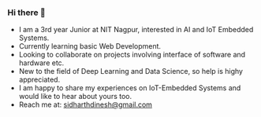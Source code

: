 ### Hi there 👋

- I am a 3rd year Junior at NIT Nagpur, interested in AI and IoT Embedded Systems.
- Currently learning basic Web Development.
- Looking to collaborate on projects involving interface of software and hardware etc.
- New to the field of Deep Learning and Data Science, so help is highy appreciated.
- I am happy to share my experiences on IoT-Embedded Systems and would like to hear about yours too.
- Reach me at: sidharthdinesh@gmail.com


<!--
**Sidharth-Dinesh/Sidharth-Dinesh** is a ✨ _special_ ✨ repository because its `README.md` (this file) appears on your GitHub profile.

Here are some ideas to get you started:

- 🔭 I’m currently working on AI and IoT Embedded Systems projects.
- 🌱 I’m currently learning Robotics and Web development.
- 👯 I’m looking to collaborate on Real-World projects implmenting software on hardware, interfacing them etc. 
- 🤔 I’m looking for help with Deep Learning projects and Data Science.
- 💬 Ask me about anything related to basic hardware and its programming implementation.
- 📫 How to reach me: sidharthdinesh@gmail.com
-->
